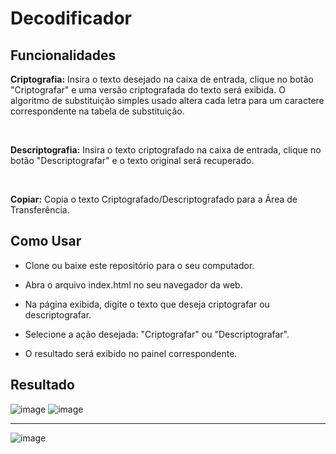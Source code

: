 # Decodificador
<h2>Funcionalidades</h2>

<b>Criptografia:</b> Insira o texto desejado na caixa de entrada, clique no botão "Criptografar" e uma versão criptografada do texto será exibida. O algoritmo de substituição simples usado altera cada letra para um caractere correspondente na tabela de substituição.

<br>

<b>Descriptografia:</b> Insira o texto criptografado na caixa de entrada, clique no botão "Descriptografar" e o texto original será recuperado.

<br>

<b>Copiar:</b> Copia o texto Criptografado/Descriptografado para a Área de Transferência.

<h2>Como Usar</h2>

- Clone ou baixe este repositório para o seu computador.

- Abra o arquivo index.html no seu navegador da web.
  
- Na página exibida, digite o texto que deseja criptografar ou descriptografar.
  
- Selecione a ação desejada: "Criptografar" ou "Descriptografar".

- O resultado será exibido no painel correspondente.

<h2>Resultado</h2>

![image](https://github.com/taaaaavin/Decodificador/assets/121905549/0ed40e00-c804-42c6-aa9c-42bd185e9ea8)
![image](https://github.com/taaaaavin/Decodificador/assets/121905549/7a2a8bcd-ec7b-4721-99a1-7348975949d5)

<hr>

![image](https://github.com/taaaaavin/Decodificador/assets/121905549/10e6787d-03a2-4a3b-aefb-1aa7c0167a86)

